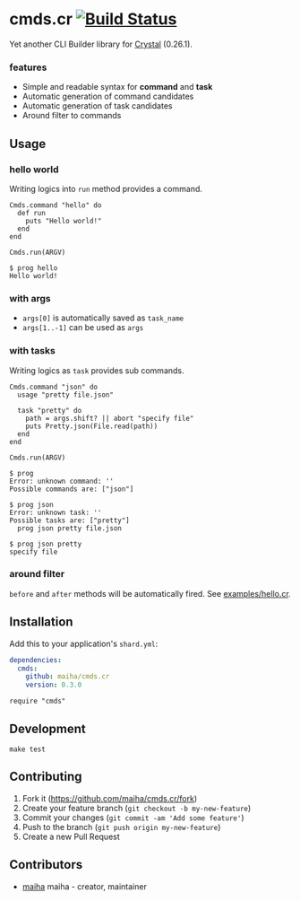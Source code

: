 # cmds.cr [![Build Status](https://travis-ci.org/maiha/cmds.cr.svg?branch=master)](https://travis-ci.org/maiha/cmds.cr)

Yet another CLI Builder library for [Crystal](http://crystal-lang.org/)
(0.26.1).

### features
- Simple and readable syntax for **command** and **task**
- Automatic generation of command candidates
- Automatic generation of task candidates
- Around filter to commands

## Usage

### hello world

Writing logics into `run` method provides a command.

```crystal
Cmds.command "hello" do
  def run
    puts "Hello world!"
  end
end

Cmds.run(ARGV)
```

```console
$ prog hello
Hello world!
```

### with args

- `args[0]` is automatically saved as `task_name`
- `args[1..-1]` can be used as `args`

### with tasks

Writing logics as `task` provides sub commands.

```crystal
Cmds.command "json" do
  usage "pretty file.json"

  task "pretty" do
    path = args.shift? || abort "specify file"
    puts Pretty.json(File.read(path))
  end
end

Cmds.run(ARGV)
```

```console
$ prog
Error: unknown command: ''
Possible commands are: ["json"]

$ prog json
Error: unknown task: ''
Possible tasks are: ["pretty"]
  prog json pretty file.json

$ prog json pretty
specify file
```

### around filter

`before` and `after` methods will be automatically fired.
See [examples/hello.cr](./examples/hello.cr).

## Installation

Add this to your application's `shard.yml`:

```yaml
dependencies:
  cmds:
    github: maiha/cmds.cr
    version: 0.3.0
```

```crystal
require "cmds"
```

## Development

```console
make test
```

## Contributing

1. Fork it (<https://github.com/maiha/cmds.cr/fork>)
2. Create your feature branch (`git checkout -b my-new-feature`)
3. Commit your changes (`git commit -am 'Add some feature'`)
4. Push to the branch (`git push origin my-new-feature`)
5. Create a new Pull Request

## Contributors

- [maiha](https://github.com/maiha) maiha - creator, maintainer
